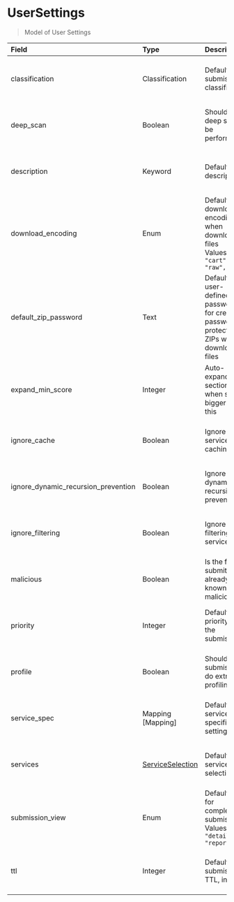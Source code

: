 [comment]: # (AUTOGENERATED MARKDOWN CONTENT. UPDATES TO ODM DOCUMENTATION SHOULD BE DONE THROUGH ASSEMBLYLINE-BASE REPO!)
# UserSettings
> Model of User Settings

| Field | Type | Description | Required | Default |
| :--- | :--- | :--- | :--- | :--- |
| classification | Classification | Default submission classification | :material-checkbox-marked-outline: Yes | `TLP:W` |
| deep_scan | Boolean | Should a deep scan be performed? | :material-checkbox-marked-outline: Yes | `False` |
| description | Keyword | Default description | :material-checkbox-marked-outline: Yes | `` |
| download_encoding | Enum | Default download encoding when downloading files<br>Values:<br>`"cart", "raw", "zip"` | :material-checkbox-marked-outline: Yes | `cart` |
| default_zip_password | Text | Default user-defined password for creating password protected ZIPs when downloading files | :material-checkbox-marked-outline: Yes | `zippy` |
| expand_min_score | Integer | Auto-expand section when score bigger then this | :material-checkbox-marked-outline: Yes | `500` |
| ignore_cache | Boolean | Ignore service caching? | :material-checkbox-marked-outline: Yes | `False` |
| ignore_dynamic_recursion_prevention | Boolean | Ignore dynamic recursion prevention? | :material-checkbox-marked-outline: Yes | `False` |
| ignore_filtering | Boolean | Ignore filtering services? | :material-checkbox-marked-outline: Yes | `False` |
| malicious | Boolean | Is the file submitted already known to be malicious? | :material-checkbox-marked-outline: Yes | `False` |
| priority | Integer | Default priority for the submissions | :material-checkbox-marked-outline: Yes | `1000` |
| profile | Boolean | Should the submission do extra profiling? | :material-checkbox-marked-outline: Yes | `False` |
| service_spec | Mapping [Mapping] | Default service specific settings | :material-checkbox-marked-outline: Yes | `{}` |
| services | [ServiceSelection](/assemblyline4_docs/odm/models/submission/#serviceselection) | Default service selection | :material-checkbox-marked-outline: Yes | See [ServiceSelection](/assemblyline4_docs/odm/models/submission/#serviceselection) for more details. |
| submission_view | Enum | Default view for completed submissions<br>Values:<br>`"details", "report"` | :material-checkbox-marked-outline: Yes | `report` |
| ttl | Integer | Default submission TTL, in days | :material-checkbox-marked-outline: Yes | `30` |


